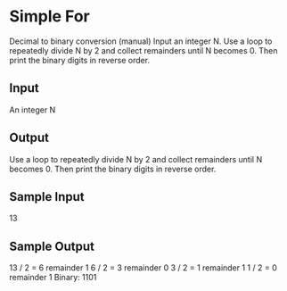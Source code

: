 # Simple For

Decimal to binary conversion (manual)
Input an integer N. Use a loop to repeatedly divide N by 2 and collect remainders until N becomes 0. Then print the binary digits in reverse order.

## Input
An integer N

## Output
Use a loop to repeatedly divide N by 2 and collect remainders until N becomes 0. Then print the binary digits in reverse order.

## Sample Input
13

## Sample Output
13 / 2 = 6 remainder 1
6 / 2 = 3 remainder 0
3 / 2 = 1 remainder 1
1 / 2 = 0 remainder 1
Binary: 1101


